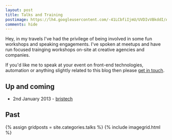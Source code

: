 ```yaml
---
layout: post
title: Talks and Training
postimage: https://lh4.googleusercontent.com/-41LCbfiIjmU/UVDIvVBkddI/AAAAAAAAvlM/AxRwbv7X2Ds/s640/adventures-html5-dev-anoraks.png
comments: hide
---
```


Hey, in my travels I've had the privilege of being involved in some
fun workshops and speaking engagements. I've spoken at meetups and
have run focused trainging workshops on-site at creative agencies and
companies.

If you'd like me to speak at your event on
front-end technologies, automation or anything slightly related to
this blog then please [get in touch](/workwithme).

## Up and coming

 - 2nd January 2013 - [bristech](http://briste.ch)

## Past

{% assign gridposts = site.categories.talks %}
{% include imagegrid.html %}
